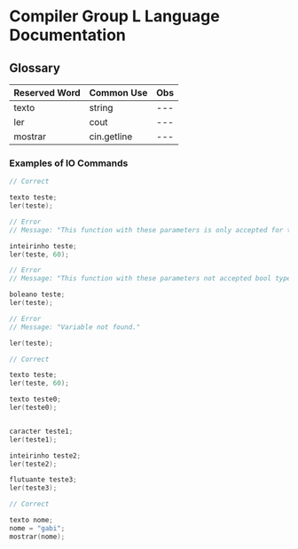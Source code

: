 # Compiler Group L Language Documentation 

## Glossary

| Reserved Word | Common Use | Obs |
|--- |--- |--- |
| texto | string | --- |
| ler | cout | --- |
| mostrar | cin.getline | --- |


### Examples of IO Commands

```cpp
// Correct

texto teste;
ler(teste);
```

```cpp
// Error
// Message: "This function with these parameters is only accepted for the string type."

inteirinho teste;
ler(teste, 60);
```

```cpp
// Error
// Message: "This function with these parameters not accepted bool type."

boleano teste;
ler(teste);
```


```cpp
// Error
// Message: "Variable not found."

ler(teste);
```

```cpp
// Correct

texto teste;
ler(teste, 60);

texto teste0;
ler(teste0);


caracter teste1;
ler(teste1);

inteirinho teste2;
ler(teste2);

flutuante teste3;
ler(teste3);
```

```cpp
// Correct

texto nome;
nome = "gabi";
mostrar(nome);
```
